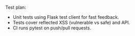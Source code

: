 Test plan:
- Unit tests using Flask test client for fast feedback.
- Tests cover reflected XSS (vulnerable vs safe) and API.
- CI runs pytest on push/pull requests.
